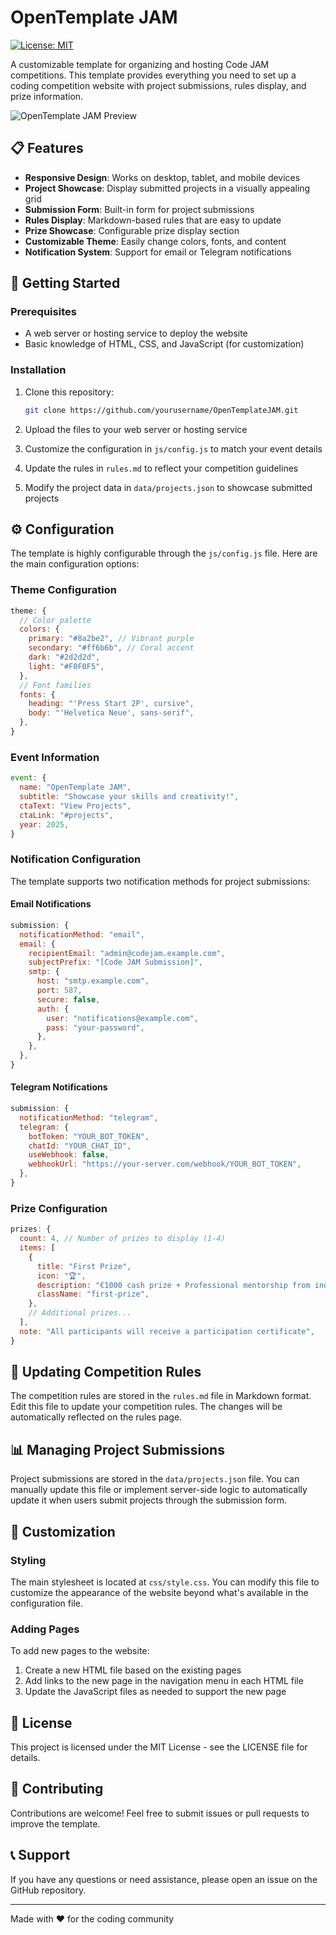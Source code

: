 # OpenTemplate JAM

[![License: MIT](https://img.shields.io/badge/License-MIT-blue.svg)](https://opensource.org/licenses/MIT)

A customizable template for organizing and hosting Code JAM competitions. This template provides everything you need to set up a coding competition website with project submissions, rules display, and prize information.

![OpenTemplate JAM Preview](images/project1.jpg)

## 📋 Features

- **Responsive Design**: Works on desktop, tablet, and mobile devices
- **Project Showcase**: Display submitted projects in a visually appealing grid
- **Submission Form**: Built-in form for project submissions
- **Rules Display**: Markdown-based rules that are easy to update
- **Prize Showcase**: Configurable prize display section
- **Customizable Theme**: Easily change colors, fonts, and content
- **Notification System**: Support for email or Telegram notifications

## 🚀 Getting Started

### Prerequisites

- A web server or hosting service to deploy the website
- Basic knowledge of HTML, CSS, and JavaScript (for customization)

### Installation

1. Clone this repository:

   ```bash
   git clone https://github.com/yourusername/OpenTemplateJAM.git
   ```

2. Upload the files to your web server or hosting service

3. Customize the configuration in `js/config.js` to match your event details

4. Update the rules in `rules.md` to reflect your competition guidelines

5. Modify the project data in `data/projects.json` to showcase submitted projects

## ⚙️ Configuration

The template is highly configurable through the `js/config.js` file. Here are the main configuration options:

### Theme Configuration

```javascript
theme: {
  // Color palette
  colors: {
    primary: "#8a2be2", // Vibrant purple
    secondary: "#ff6b6b", // Coral accent
    dark: "#2d2d2d",
    light: "#F0F0F5",
  },
  // Font families
  fonts: {
    heading: "'Press Start 2P', cursive",
    body: "'Helvetica Neue', sans-serif",
  },
}
```

### Event Information

```javascript
event: {
  name: "OpenTemplate JAM",
  subtitle: "Showcase your skills and creativity!",
  ctaText: "View Projects",
  ctaLink: "#projects",
  year: 2025,
}
```

### Notification Configuration

The template supports two notification methods for project submissions:

#### Email Notifications

```javascript
submission: {
  notificationMethod: "email",
  email: {
    recipientEmail: "admin@codejam.example.com",
    subjectPrefix: "[Code JAM Submission]",
    smtp: {
      host: "smtp.example.com",
      port: 587,
      secure: false,
      auth: {
        user: "notifications@example.com",
        pass: "your-password",
      },
    },
  },
}
```

#### Telegram Notifications

```javascript
submission: {
  notificationMethod: "telegram",
  telegram: {
    botToken: "YOUR_BOT_TOKEN",
    chatId: "YOUR_CHAT_ID",
    useWebhook: false,
    webhookUrl: "https://your-server.com/webhook/YOUR_BOT_TOKEN",
  },
}
```

### Prize Configuration

```javascript
prizes: {
  count: 4, // Number of prizes to display (1-4)
  items: [
    {
      title: "First Prize",
      icon: "🏆",
      description: "€1000 cash prize + Professional mentorship from industry experts",
      className: "first-prize",
    },
    // Additional prizes...
  ],
  note: "All participants will receive a participation certificate",
}
```

## 📝 Updating Competition Rules

The competition rules are stored in the `rules.md` file in Markdown format. Edit this file to update your competition rules. The changes will be automatically reflected on the rules page.

## 📊 Managing Project Submissions

Project submissions are stored in the `data/projects.json` file. You can manually update this file or implement server-side logic to automatically update it when users submit projects through the submission form.

## 🔧 Customization

### Styling

The main stylesheet is located at `css/style.css`. You can modify this file to customize the appearance of the website beyond what's available in the configuration file.

### Adding Pages

To add new pages to the website:

1. Create a new HTML file based on the existing pages
2. Add links to the new page in the navigation menu in each HTML file
3. Update the JavaScript files as needed to support the new page

## 📄 License

This project is licensed under the MIT License - see the LICENSE file for details.

## 🤝 Contributing

Contributions are welcome! Feel free to submit issues or pull requests to improve the template.

## 📞 Support

If you have any questions or need assistance, please open an issue on the GitHub repository.

---

Made with ❤️ for the coding community

